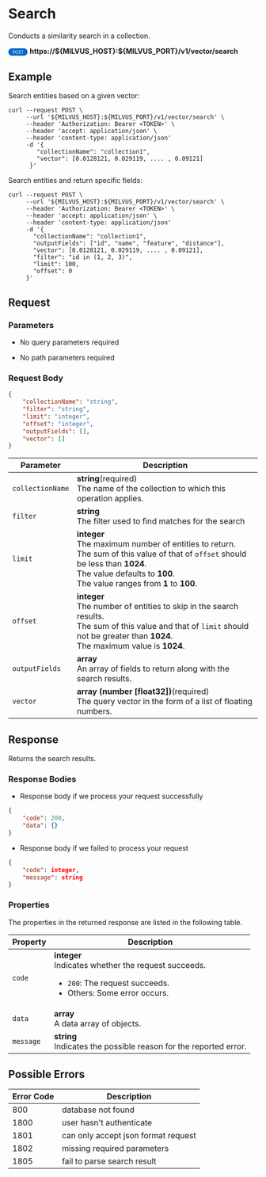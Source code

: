# Search

Conducts a similarity search in a collection. 

<div>
    <div style="display: inline-block; background: #026aca; font-size: 0.6em; border-radius: 10px; color: #ffffff; padding: 0.3em 1em;">
        <span>POST</span>
    </div>
    <span style="font-weight: bold;">  https://${MILVUS_HOST}:${MILVUS_PORT}/v1/vector/search</span>
</div>

## Example


Search entities based on a given vector:

```shell
curl --request POST \
     --url '${MILVUS_HOST}:${MILVUS_PORT}/v1/vector/search' \
     --header 'Authorization: Bearer <TOKEN>' \
     --header 'accept: application/json' \
     --header 'content-type: application/json'
     -d '{
        "collectionName": "collection1",
        "vector": [0.0128121, 0.029119, .... , 0.09121]
      }'
```

Search entities and return specific fields:

```shell
curl --request POST \
     --url '${MILVUS_HOST}:${MILVUS_PORT}/v1/vector/search' \
     --header 'Authorization: Bearer <TOKEN>' \
     --header 'accept: application/json' \
     --header 'content-type: application/json'
     -d '{
       "collectionName": "collection1",
       "outputFields": ["id", "name", "feature", "distance"],
       "vector": [0.0128121, 0.029119, .... , 0.09121],
       "filter": "id in (1, 2, 3)",
       "limit": 100,
       "offset": 0
     }'
```



## Request

### Parameters

- No query parameters required

- No path parameters required

### Request Body

```json
{
    "collectionName": "string",
    "filter": "string",
    "limit": "integer",
    "offset": "integer",
    "outputFields": [],
    "vector": []
}
```

| Parameter        | Description                                                                               |
|------------------|-------------------------------------------------------------------------------------------|
| `collectionName`  | **string**(required)<br>The name of the collection to which this operation applies.|
| `filter`  | **string**<br>The filter used to find matches for the search|
| `limit`  | **integer**<br>The maximum number of entities to return.<br>The sum of this value of that of `offset` should be less than **1024**.<br>The value defaults to **100**.<br>The value ranges from **1** to **100**.|
| `offset`  | **integer**<br>The number of entities to skip in the search results.<br>The sum of this value and that of `limit` should not be greater than **1024**.<br>The maximum value is **1024**.|
| `outputFields`  | **array**<br>An array of fields to return along with the search results.|
| `vector`  | **array (number \[float32\])**(required)<br>The query vector in the form of a list of floating numbers.|

## Response

Returns the search results.

### Response Bodies

- Response body if we process your request successfully

```json
{
    "code": 200,
    "data": {}
}
```

- Response body if we failed to process your request

```json
{
    "code": integer,
    "message": string
}
```

### Properties

The properties in the returned response are listed in the following table.

| Property | Description                                                                                                                                 |
|----------|---------------------------------------------------------------------------------------------------------------------------------------------|
| `code`   | **integer**<br>Indicates whether the request succeeds.<br><ul><li>`200`: The request succeeds.</li><li>Others: Some error occurs.</li></ul> |
| `data`  | **array**<br>A data array of objects. |
| `message`  | **string**<br>Indicates the possible reason for the reported error. |

## Possible Errors

| Error Code | Description |
| --- | --- |
| 800 | database not found |
| 1800 | user hasn't authenticate |
| 1801 | can only accept json format request |
| 1802 | missing required parameters |
| 1805 | fail to parse search result |
